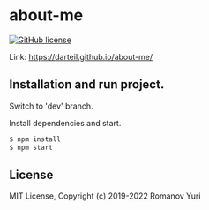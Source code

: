 # about-me

[![GitHub license](https://img.shields.io/github/license/darteil/about-me?style=for-the-badge)](https://github.com/darteil/about-me/blob/master/LICENSE.md)

Link: https://darteil.github.io/about-me/

## Installation and run project.

Switch to 'dev' branch.

Install dependencies and start.

```sh
$ npm install
$ npm start
```

## License

MIT License, Copyright (c) 2019-2022 Romanov Yuri
